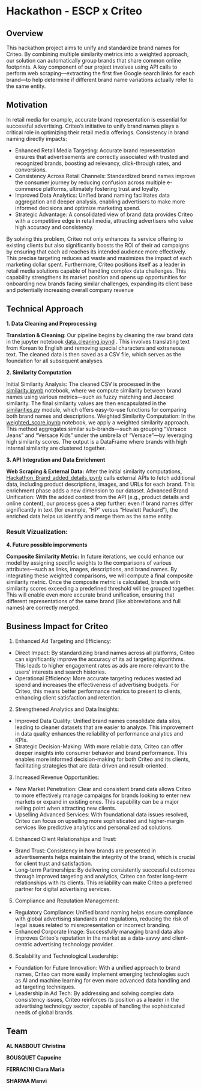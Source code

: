 # Hackathon - ESCP x Criteo


## Overview 

This hackathon project aims to unify and standardize brand names for Criteo. By combining multiple similarity metrics into a weighted approach, our solution can automatically group brands that share common online footprints. A key component of our project involves using API calls to perform web scraping—extracting the first five Google search links for each brand—to help determine if different brand name variations actually refer to the same entity.

## Motivation

In retail media for example, accurate brand representation is essential for successful advertising. Criteo’s initiative to unify brand names plays a critical role in optimizing their retail media offerings. Consistency in brand naming directly impacts:

- Enhanced Retail Media Targeting:
Accurate brand representation ensures that advertisements are correctly associated with trusted and recognized brands, boosting ad relevancy, click-through rates, and conversions.
- Consistency Across Retail Channels:
Standardized brand names improve the consumer journey by reducing confusion across multiple e-commerce platforms, ultimately fostering trust and loyalty.
- Improved Data Analytics:
Unified brand naming facilitates data aggregation and deeper analysis, enabling advertisers to make more informed decisions and optimize marketing spend.
- Strategic Advantage:
A consolidated view of brand data provides Criteo with a competitive edge in retail media, attracting advertisers who value high accuracy and consistency.

By solving this problem, Criteo not only enhances its service offering to existing clients but also significantly boosts the ROI of their ad campaigns by ensuring that each ad reaches its intended audience more effectively. This precise targeting reduces ad waste and maximizes the impact of each marketing dollar spent. Furthermore, Criteo positions itself as a leader in retail media solutions capable of handling complex data challenges. This capability strengthens its market position and opens up opportunities for onboarding new brands facing similar challenges, expanding its client base and potentially increasing overall company revenue 

## Technical Approach

**1. Data Cleaning and Preprocessing**

**Translation & Cleaning**:
Our pipeline begins by cleaning the raw brand data in the jupyter notebook [data_cleaning.ipynd](https://github.com/Capubsq/Criteo-Hackathon/blob/main/data_cleaning.ipynb) . This involves translating text from Korean to English and removing special characters and extraneous text. 
The cleaned data is then saved as a CSV file, which serves as the foundation for all subsequent analyses.

**2. Similarity Computation**

Initial Similarity Analysis:
The cleaned CSV is processed in the [similarity.ipynb](https://github.com/Capubsq/Criteo-Hackathon/blob/main/similarity.ipynb) notebook, where we compute similarity between brand names using various metrics—such as fuzzy matching and Jaccard similarity. The final similarity values are then encapsulated in the [similarities.py](https://github.com/Capubsq/Criteo-Hackathon/blob/main/similarities.py) module, which offers easy-to-use functions for comparing both brand names and descriptions.
Weighted Similarity Computation:
In the [weighted_score.ipynb](https://github.com/Capubsq/Criteo-Hackathon/blob/main/weighted_score.ipynb) notebook, we apply a weighted similarity approach. This method aggregates similar sub-brands—such as grouping “Versace Jeans” and “Versace Kids” under the umbrella of “Versace”—by leveraging high similarity scores. The output is a DataFrame where brands with high internal similarity are clustered together.

**3. API Integration and Data Enrichment**

**Web Scraping & External Data:**
After the initial similarity computations, [Hackathon_Brand_added_details.ipynb]([https://github.com/Capubsq/Criteo-Hackathon/blob/main/Hackathon_Brand_added_details.ipynb]) calls external APIs to fetch additional data, including product descriptions, images, and URLs for each brand. This enrichment phase adds a new dimension to our dataset.
Advanced Brand Unification:
With the added context from the API (e.g., product details and online content), our process goes a step further: even if brand names differ significantly in text (for example, “HP” versus “Hewlett Packard”), the enriched data helps us identify and merge them as the same entity.


### Result Vizualization:


**4. Future possible imporvments**
   
 **Composite Similarity Metric:** In future iterations, we could enhance our model by assigning specific weights to the comparisons of various attributes—such as links, images, descriptions, and brand names. By integrating these weighted comparisons, we will compute a final composite similarity metric. Once the composite metric is calculated, brands with similarity scores exceeding a predefined threshold will be grouped together. This will enable even more accurate brand unification, ensuring that different representations of the same brand (like abbreviations and full names) are correctly merged.


## Business Impact for Criteo 

1. Enhanced Ad Targeting and Efficiency:

- Direct Impact: By standardizing brand names across all platforms, Criteo can significantly improve the accuracy of its ad targeting algorithms. This leads to higher engagement rates as ads are more relevant to the users’ interests and search histories.
- Operational Efficiency: More accurate targeting reduces wasted ad spend and increases the effectiveness of advertising budgets. For Criteo, this means better performance metrics to present to clients, enhancing client satisfaction and retention.

2. Strengthened Analytics and Data Insights:

- Improved Data Quality: Unified brand names consolidate data silos, leading to cleaner datasets that are easier to analyze. This improvement in data quality enhances the reliability of performance analytics and KPIs.
- Strategic Decision-Making: With more reliable data, Criteo can offer deeper insights into consumer behavior and brand performance. This enables more informed decision-making for both Criteo and its clients, facilitating strategies that are data-driven and result-oriented.

3. Increased Revenue Opportunities:

- New Market Penetration: Clear and consistent brand data allows Criteo to more effectively manage campaigns for brands looking to enter new markets or expand in existing ones. This capability can be a major selling point when attracting new clients.
- Upselling Advanced Services: With foundational data issues resolved, Criteo can focus on upselling more sophisticated and higher-margin services like predictive analytics and personalized ad solutions.

4. Enhanced Client Relationships and Trust:

- Brand Trust: Consistency in how brands are presented in advertisements helps maintain the integrity of the brand, which is crucial for client trust and satisfaction.
- Long-term Partnerships: By delivering consistently successful outcomes through improved targeting and analytics, Criteo can foster long-term relationships with its clients. This reliability can make Criteo a preferred partner for digital advertising services.

5. Compliance and Reputation Management:

- Regulatory Compliance: Unified brand naming helps ensure compliance with global advertising standards and regulations, reducing the risk of legal issues related to misrepresentation or incorrect branding.
- Enhanced Corporate Image: Successfully managing brand data also improves Criteo's reputation in the market as a data-savvy and client-centric advertising technology provider.

6. Scalability and Technological Leadership:

- Foundation for Future Innovation: With a unified approach to brand names, Criteo can more easily implement emerging technologies such as AI and machine learning for even more advanced data handling and ad targeting techniques.
- Leadership in Ad Tech: By addressing and solving complex data consistency issues, Criteo reinforces its position as a leader in the advertising technology sector, capable of handling the sophisticated needs of global brands.


## Team

**AL NABBOUT Christina** 

**BOUSQUET Capucine**

**FERRACINI Clara Maria**

**SHARMA Manvi**
